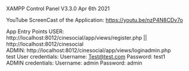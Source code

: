 XAMPP Control Panel V3.3.0 Apr 6th 2021

YouTube ScreenCast of the Application: https://youtu.be/nzP4N8CDv7o

App Entry Points
USER: http://localhost:8012/cinesocial/app/views/register.php || http://localhost:8012/cinesocial \
ADMIN: http://localhost:8012/cinesocial/app/views/loginadmin.php \
test User credentials: Username: Test@test.com Password: test1\
ADMIN credentials: Username: admin Password: admin
